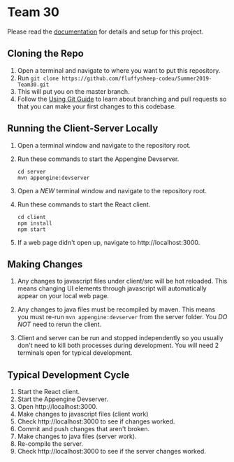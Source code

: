 # Team 30

Please read the [documentation](https://fluffysheep-codeu.github.io/Summer2019-Team30/) for details and setup for this project.

## Cloning the Repo

1. Open a terminal and navigate to where you want to put this repository.
2. Run `git clone https://github.com/fluffysheep-codeu/Summer2019-Team30.git`
3. This will put you on the master branch.
4. Follow the [Using Git Guide](https://sites.google.com/corp/codeustudents.com/summer-2019/reference-guides/using-git) to learn about branching and pull requests so that you can make your first changes to this codebase.

## Running the Client-Server Locally

1. Open a terminal window and navigate to the repository root.
2. Run these commands to start the Appengine Devserver.
   ```
   cd server
   mvn appengine:devserver
   ```
3. Open a _NEW_ terminal window and navigate to the repository root.
4. Run these commands to start the React client.

   ```
   cd client
   npm install
   npm start
   ```

5. If a web page didn't open up, navigate to http://localhost:3000.

## Making Changes

1. Any changes to javascript files under client/src will be hot reloaded. This means changing UI elements through javascript will automatically appear on your local web page.

2. Any changes to java files must be recompiled by maven. This means you must re-run `mvn appengine:devserver` from the server folder. You _DO NOT_ need to rerun the client.

3. Client and server can be run and stopped independently so you usually don't need to kill both processes during development. You will need 2 terminals open for typical development.

## Typical Development Cycle

1. Start the React client.
2. Start the Appengine Devserver.
3. Open http://localhost:3000.
4. Make changes to javascript files (client work)
5. Check http://localhost:3000 to see if changes worked.
6. Commit and push changes that aren't broken.
7. Make changes to java files (server work).
8. Re-compile the server.
9. Check http://localhost:3000 to see if the server changes worked.
